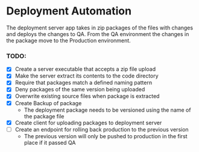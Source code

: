 # Deployment Automation

The deployment server app takes in zip packages of the files with changes and
deploys the changes to QA. From the QA environment the changes in the package
move to the Production environment.

### TODO:
- [x] Create a server executable that accepts a zip file upload
- [x] Make the server extract its contents to the code directory
- [x] Require that packages match a defined naming pattern
- [x] Deny packages of the same version being uploaded
- [x] Overwrite existing source files when package is extracted
- [x] Create Backup of package
	* The deployment package needs to be versioned using the name of the package
	file
- [x] Create client for uploading packages to deployment server
- [ ] Create an endpoint for rolling back production to the previous version
	* The previous version will only be pushed to production in the first place
	if it passed QA